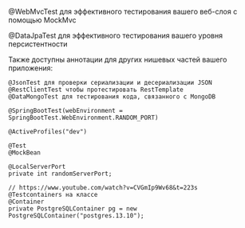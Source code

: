 @WebMvcTest для эффективного тестирования вашего веб-слоя с помощью MockMvc

@DataJpaTest для эффективного тестирования вашего уровня персистентности

Также доступны аннотации для других нишевых частей вашего приложения:

```
@JsonTest для проверки сериализации и десериализации JSON
@RestClientTest чтобы протестировать RestTemplate
@DataMongoTest для тестирования кода, связанного с MongoDB

@SpringBootTest(webEnvironment = SpringBootTest.WebEnvironment.RANDOM_PORT)

@ActiveProfiles("dev")

@Test
@MockBean

@LocalServerPort
private int randomServerPort;

// https://www.youtube.com/watch?v=CVGmIp9Wv68&t=223s
@Testcontainers на классе
@Container
private PostgreSQLContainer pg = new PostgreSQLContainer("postgres.13.10");
```
